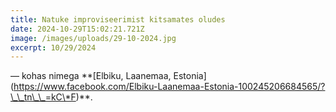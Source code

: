 ```yaml
---
title: Natuke improviseerimist kitsamates oludes
date: 2024-10-29T15:02:21.721Z
image: /images/uploads/29-10-2024.jpg
excerpt: 10/29/2024
---
```

— kohas nimega \*\*\[Elbiku, Laanemaa, Estonia](https://www.facebook.com/Elbiku-Laanemaa-Estonia-100245206684565/?\_\_tn\_\_=kC\*F)\**.